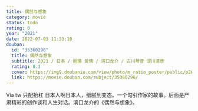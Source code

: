 ```yaml
---
title: 偶然与想象
category: movie
status: todo
rating: 0
year: "2021"
date: 2022-07-03 11:33:18
douban:
  id: "35360296"
  title: 偶然与想象
  subtitle: 2021 / 日本 / 剧情 爱情 / 滨口龙介 / 古川琴音 涩川清彦
  rating: 8.3
  cover: https://img9.doubanio.com/view/photo/m_ratio_poster/public/p2687984714.jpg
  link: https://movie.douban.com/subject/35360296/
---
```


Via tw 只配抬杠 日本人啊日本人，细腻到变态。一个勾引作家的故事。后面是严肃精彩的创作谈和人生对话。滨口龙介的《偶然与想象》。